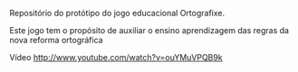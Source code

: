 Repositório do protótipo do jogo educacional Ortografixe.

Este jogo tem o propósito de auxiliar o ensino aprendizagem das regras da nova reforma ortográfica

Vídeo
http://www.youtube.com/watch?v=ouYMuVPQB9k

